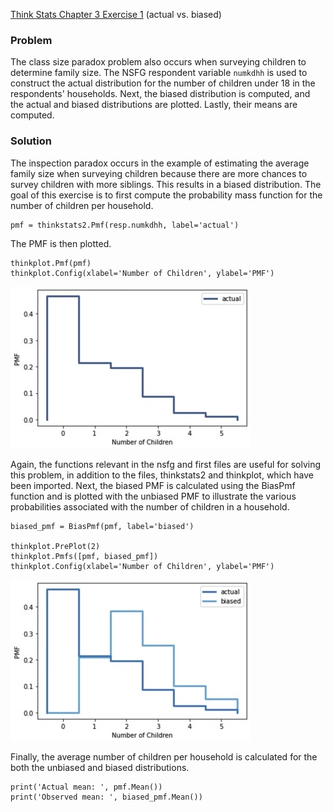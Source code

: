[Think Stats Chapter 3 Exercise 1](http://greenteapress.com/thinkstats2/html/thinkstats2004.html#toc31) (actual vs. biased)

### Problem
The class size paradox problem also occurs when surveying children to determine family size. The NSFG respondent variable `numkdhh` is used to construct the actual distribution for the number of children under 18 in the respondents' households. Next, the biased distribution is computed, and the actual and biased distributions are plotted. Lastly, their means are computed.

### Solution
The inspection paradox occurs in the example of estimating the average family size when surveying children because there are more chances to survey children with more siblings. This results in a biased distribution. The goal of this exercise is to first compute the probability mass function for the number of children per household.

    pmf = thinkstats2.Pmf(resp.numkdhh, label='actual')

The PMF is then plotted.

    thinkplot.Pmf(pmf)
    thinkplot.Config(xlabel='Number of Children', ylabel='PMF')

![Image of actual PMF](https://github.com/wnobles/dsp/blob/master/lessons/statistics/CEF0D171-2722-4920-8752-5E3188F1D62E_4_5005_c.jpeg)

Again, the functions relevant in the nsfg and first files are useful for solving this problem, in addition to the files, thinkstats2 and thinkplot, which have been imported. Next, the biased PMF is calculated using the BiasPmf function and is plotted with the unbiased PMF to illustrate the various probabilities associated with the number of children in a household.

    biased_pmf = BiasPmf(pmf, label='biased')

    thinkplot.PrePlot(2)
    thinkplot.Pmfs([pmf, biased_pmf])
    thinkplot.Config(xlabel='Number of Children', ylabel='PMF')

![Image of actual/biased PMF](https://github.com/wnobles/dsp/blob/master/lessons/statistics/CFBC9A01-9B7B-42EA-BDC5-EB60F9437A5E_4_5005_c.jpeg)

Finally, the average number of children per household is calculated for the both the unbiased and biased distributions.

    print('Actual mean: ', pmf.Mean())
    print('Observed mean: ', biased_pmf.Mean())

